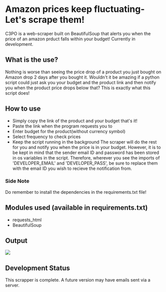 # Amazon prices keep fluctuating- Let's scrape them!

C3PO is a web-scraper built on BeautifulSoup that alerts you when the price of an amazon prduct falls within your budget! Currently in development.

## What is the use?

Nothing is worse than seeing the price drop of a product you just bought on Amazon drop 2 days after you bought it. Wouldn't it be amazing if a python script could just
ask you your budget and the product link and then notify you when the product price drops below that? This is exactly what this script does!

## How to use

- Simply copy the link of the product and your budget that's it!
- Paste the link when the program requests you to
- Enter budget for the product(without currency symbol)
- Select frequency to check prices
- Keep the script running in the background
  The scraper will do the rest for you and notify you when the price is in your budget.
  However, it is to be kept in mind that the sender email ID and password has been stored in os variables in the script. Therefore, wherever you see the imports of
  'DEVELOPER_EMAIL' and 'DEVELOPER_PASS', be sure to replace them with the email ID you wish to recieve the notification from.

### Side Note

Do remember to install the dependencies in the requirements.txt file!

## Modules used (available in requirements.txt)

- requests_html
- BeautifulSoup

## Output

![](https://i.postimg.cc/2ScYTnr4/screenshot.png)

## Development Status

This scrapper is complete. A future version may have emails sent via a server.
